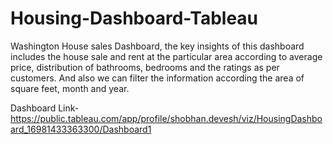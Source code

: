 # Housing-Dashboard-Tableau

Washington House sales Dashboard, the key insights of this dashboard includes the house sale and rent at the particular area according to average price, distribution of bathrooms, bedrooms and the ratings as per customers. And also we can filter the information according the area of square feet, month and year.

Dashboard Link- https://public.tableau.com/app/profile/shobhan.devesh/viz/HousingDashboard_16981433363300/Dashboard1
